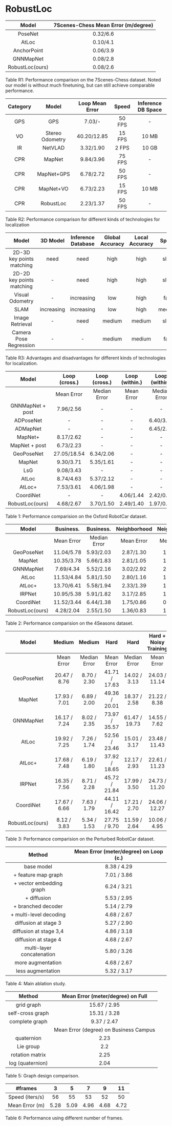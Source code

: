 # RobustLoc

| Model           | 7Scenes-Chess Mean Error (m/degree) |
|:---------------:|:-----------------------------------:|
| PoseNet         | 0.32/6.6                            |
| AtLoc           | 0.10/4.1                            |
| AnchorPoint     | 0.06/3.9                            |
| GNNMapNet       | 0.08/2.8                            |
| RobustLoc(ours) | 0.08/2.6                            |


Table R1: Performance comparison on the 7Scenes-Chess dataset. Noted our model is without much finetuning, but can still achieve comparable performance.





| Category | Model           | Loop Mean Error | Speed  | Inference DB Space |
|:--------:|:---------------:|:-----------:|:------:|:------------------:|
| GPS      | GPS             | 7.03/-      | 50 FPS | -                  |
| VO       | Stereo Odometry | 40.20/12.85 | 15 FPS | 10 MB              |
| IR       | NetVLAD         | 3.32/1.90   | 2 FPS  | 10 GB              |
| CPR      | MapNet          | 9.84/3.96   | 75 FPS | -                  |
| CPR      | MapNet+GPS      | 6.78/2.72   | 50 FPS | -                  |
| CPR      | MapNet+VO       | 6.73/2.23   | 15 FPS | 10 MB              |
| CPR      | RobustLoc       | 2.23/1.37   | 50 FPS | -                  |


Table R2: Performance comparison for different kinds of technologies for localization




| Model                     | 3D Model   | Inference Database | Global Accuracy | Local Accuracy | Speed  |
|:-------------------------:|:----------:|:------------------:|:---------------:|:--------------:|:------:|
| 2D-3D key points matching | need       | need               | high            | high           | slow   |
| 2D-2D key points matching | -          | need               | high            | high           | slow   |
| Visual Odometry           | -          | increasing         | low             | high           | fast   |
| SLAM                      | increasing | increasing         | low             | high           | medium |
| Image Retrieval           | -          | need               | medium          | medium         | slow   |
| Camera Pose Regression    | -          | -                  | medium          | medium         | fast   |


Table R3: Advantages and disadvantages for different kinds of technologies for localization. 


| Model            | Loop (cross.) | Loop (cross.) | Loop (within.) | Loop (within.) | Full       | Full       |
|:----------------:|:-------------:|:-------------:|:--------------:|:--------------:|:----------:|:----------:|
|                  | Mean Error         | Median Error        | Mean Error           | Median Error         | Mean Error       | Median Error     |
| GNNMapNet + post | 7.96/2.56     | -             | -              | -              | 17.35/3.47 | -          |
| ADPoseNet        | -             | -             | -              | 6.40/3.09      | -          | 33.82/6.77 |
| ADMapNet         | -             | -             | -              | 6.45/2.98      | -          | 19.18/4.60 |
| MapNet+          | 8.17/2.62     | -             | -              | -              | 30.3/7.8   |            |
| MapNet + post    | 6.73/2.23     | -             | -              | -              | 29.5/7.8   |            |
| GeoPoseNet       | 27.05/18.54   | 6.34/2.06     | -              | -              | 125.6/27.1 | 107.6/22.5 |
| MapNet           | 9.30/3.71     | 5.35/1.61     | -              | -              | 41.4/12.5  | 17.94/6.68 |
| LsG              | 9.08/3.43     | -             | -              | -              | 31.65/4.51 |            |
| AtLoc            | 8.74/4.63     | 5.37/2.12     | -              | -              | 29.6/12.4  | 11.1/5.28  |
| AtLoc+           | 7.53/3.61     | 4.06/1.98     | -              | -              | 21.0/6.15  | 6.40/1.50  |
| CoordiNet        | -             | -             | 4.06/1.44      | 2.42/0.88      | 14.96/5.74 | 3.55/1.14  |
| RobustLoc(ours)  | 4.68/2.67     | 3.70/1.50     | 2.49/1.40      | 1.97/0.84      | 9.37/2.47  | 5.93/1.06  |

Table 1: Performance comparision on the Oxford RobotCar dataset.



| Model           | Business.  | Business. | Neighborhood | Neighborhood | Old Town   | Old Town   |
|:---------------:|:----------:|:---------:|:------------:|:------------:|:----------:|:----------:|
|                 | Mean Error       | Median Error    | Mean Error         | Median Error       | Mean Error       | Median Error     |
| GeoPoseNet      | 11.04/5.78 | 5.93/2.03 | 2.87/1.30    | 1.92/0.88    | 64.81/6.67 | 15.03/1.57 |
| MapNet          | 10.35/3.78 | 5.66/1.83 | 2.81/1.05    | 1.89/0.92    | 46.56/7.14 | 16.52/2.12 |
| GNNMapNet       | 7.69/4.34  | 5.52/2.16 | 3.02/2.92    | 2.14/1.45    | 41.54/7.30 | 19.23/3.26 |
| AtLoc           | 11.53/4.84 | 5.81/1.50 | 2.80/1.16    | 1.83/0.93    | 84.17/7.81 | 17.10/1.73 |
| AtLoc+          | 13.70/6.41 | 5.58/1.94 | 2.33/1.39    | 1.61/0.88    | 68.40/5.51 | 14.52/1.69 |
| IRPNet          | 10.95/5.38 | 5.91/1.82 | 3.17/2.85    | 1.98/0.90    | 55.86/6.97 | 17.33/3.11 |
| CoordiNet       | 11.52/3.44 | 6.44/1.38 | 1.75/0.86    | 0.37/0.69    | 43.68/3.58 | 11.83/1.36 |
| RobustLoc(ours) | 4.28/2.04  | 2.55/1.50 | 1.36/0.83    | 1.00/0.65    | 21.65/2.41 | 5.52/1.05  |

Table 2: Performance comparision on the 4Seasons dataset.


| Model           | Medium        | Medium      | Hard          | Hard            | Hard + Noisy Training | Hard + Noisy Training |
|:---------------:|:-------------:|:-----------:|:-------------:|:---------------:|:---------------------:|:---------------------:|
|                 | Mean Error          | Median Error      | Mean Error          | Median Error          | Mean Error                  | Median Error                |
| GeoPoseNet      | 20.47 / 8.76  | 8.70 / 2.30 | 41.71 / 17.63 | 14.02 / 3.13    | 24.03 / 11.14         | 7.14 / 1.70           |
| MapNet          | 17.93 / 7.01  | 6.89 / 2.00 | 49.36 / 20.01 | 18.37 / 2.58    |  21.22 / 8.38         | 6.38 / 1.97           |
| GNNMapNet       | 16.17 / 7.24  | 8.02 / 2.35 | 73.97 / 35.57 |  61.47 / 19.73  | 14.55 / 7.62          | 6.69 / 1.57           |
| AtLoc           | 19.92 / 7.25  | 7.26 / 1.74 | 52.56 / 23.46 | 15.01 / 3.17    | 23.48 / 11.43         | 7.42 / 2.38           |
| AtLoc+          | 17.68 / 7.48  | 6.19 / 1.80 | 37.92 / 18.65 | 12.17 / 2.93    | 22.61 / 11.23         | 6.21 / 1.83           |
| IRPNet          | 16.35 / 7.56  | 8.71 / 2.28 | 45.72 / 21.84 | 17.99 / 3.50    | 24.73 / 11.20         |  6.73 / 1.82          |
| CoordiNet       | 17.67 / 6.66  | 7.63 / 1.79 | 44.11 / 16.42 | 17.21 / 2.70    | 24.06 / 12.27         | 6.25 / 1.61           |
| RobustLoc(ours) | 8.12 / 3.83   | 5.34 / 1.53 | 27.75 / 9.70  | 11.59 / 2.64    | 10.06 / 4.95          | 5.18 / 1.43           |

Table 3: Performance comparision on the Perturbed RobotCar dataset.




| Method                    | Mean Error (meter/degree) on Loop (c.) |
|:-------------------------:|:--------------------------------------:|
| base model                | 8.38 / 4.29                            |
|  + feature map graph      | 7.01 / 3.86                            |
|  + vector embedding graph | 6.24 / 3.21                            |
|  + diffusion              | 5.53 / 2.95                            |
|  +  branched decoder      | 5.14 / 2.79                            |
|  +  multi-level decoding  | 4.68 / 2.67                            |
| diffusion at stage 3      | 5.27 / 2.90                            |
| diffusion at stage 3,4    | 4.86 / 3.18                            |
| diffusion at stage 4      | 4.68 / 2.67                            |
| multi-layer concatenation | 5.80 / 3.26                            |
| more augmentation         | 4.68 / 2.67                            |
| less augmentation         | 5.32 / 3.17                            |

Table 4: Main ablation study.



| Method           | Mean Error (meter/degree) on Full      |
|:----------------:|:--------------------------------------:|
| grid graph       | 15.67 / 2.95                           |
| self-cross graph | 15.31 / 3.28                           |
| complete graph   | 9.37 / 2.47                            |
|                  | Mean Error (degree) on Business Campus |
| quaternion       | 2.23                                   |
| Lie group        | 2.2                                    |
| rotation matrix  | 2.25                                   |
| log (quaternion) | 2.04                                   |

Table 5: Graph design comparison.


| #frames         | 3    | 5    | 7    | 9    | 11   |
|:---------------:|:----:|:----:|:----:|:----:|:----:|
| Speed (iters/s) | 56   | 55   | 53   | 52   | 50   |
| Mean Error (m)  | 5.28 | 5.09 | 4.96 | 4.68 | 4.72 |

Table 6: Performance using different number of frames.
